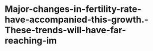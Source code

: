 # Major-changes-in-fertility-rate-have-accompanied-this-growth.-These-trends-will-have-far-reaching-im